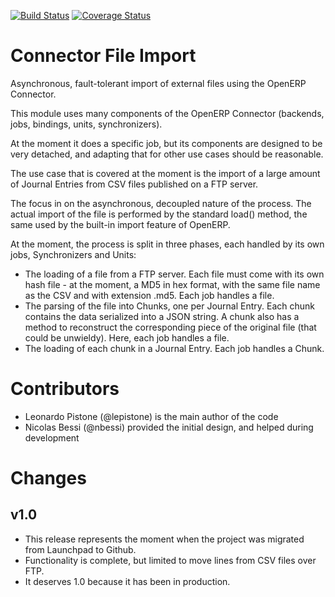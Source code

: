[![Build Status](https://travis-ci.org/camptocamp/connector-file.svg?branch=master)](https://travis-ci.org/camptocamp/connector-file)
[![Coverage Status](https://coveralls.io/repos/camptocamp/connector-file/badge.png?branch=master)](https://coveralls.io/r/camptocamp/connector-file?branch=master)

# Connector File Import

Asynchronous, fault-tolerant import of external files using the OpenERP
Connector.

This module uses many components of the OpenERP Connector (backends, jobs,
bindings, units, synchronizers).

At the moment it does a specific job, but its components are designed to be
very detached, and adapting that for other use cases should be reasonable.

The use case that is covered at the moment is the import of a large amount
of Journal Entries from CSV files published on a FTP server.

The focus in on the asynchronous, decoupled nature of the process. The actual
import of the file is performed by the standard load() method, the same used
by the built-in import feature of OpenERP.

At the moment, the process is split in three phases, each handled by its own
jobs, Synchronizers and Units:

* The loading of a file from a FTP server. Each file must come with its own
  hash file - at the moment, a MD5 in hex format, with the same file name as
  the CSV and with extension .md5. Each job handles a file.
* The parsing of the file into Chunks, one per Journal Entry. Each chunk
  contains the data serialized into a JSON string. A chunk also has a method
  to reconstruct the corresponding piece of the original file (that could
  be unwieldy). Here, each job handles a file.
* The loading of each chunk in a Journal Entry. Each job handles a Chunk.

# Contributors

* Leonardo Pistone (@lepistone) is the main author of the code
* Nicolas Bessi (@nbessi) provided the initial design, and helped during
  development

# Changes

## v1.0
* This release represents the moment when the project was migrated from
  Launchpad to Github.
* Functionality is complete, but limited to move lines from CSV files over FTP.
* It deserves 1.0 because it has been in production.
